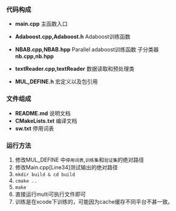### 代码构成

* **main.cpp**
  主函数入口

* **Adaboost.cpp,Adaboost.h**
  Adaboost训练函数

* **NBAB.cpp,NBAB.hpp**
  Parallel adaboost训练函数
  子分类器**nb.cpp,nb.hpp**

* **textReader.cpp,textReader**
  数据读取和预处理类

* **MUL_DEFINE.h**
  宏定义以及包引用

### 文件组成
* **README.md**
说明文档
* **CMakeLists.txt**
编译文档
* **sw.txt**
停用词表

### 运行方法

1. 修改MUL_DEFINE 中`停用词表`,`训练集`和`验证集`的绝对路径
2. 修改Main.cpp[Line34]测试输出的绝对路径
3. `mkdir build & cd build`
4. `cmake ..`
5. `make`
6. 直接运行multi可执行文件即可
7. 训练是在xcode下训练的，可能因为cache缓存不同平台不甚一致。
